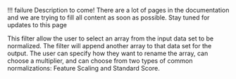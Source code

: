 !!! failure
    Description to come! There are a lot of pages in the documentation and we are trying to fill all content as soon as possible. Stay tuned for updates to this page

<!--- TODO --->

This filter allow the user to select an array from the input data set to be normalized. The filter will append another array to that data set for the output. The user can specify how they want to rename the array, can choose a multiplier, and can choose from two types of common normalizations: Feature Scaling and Standard Score.
